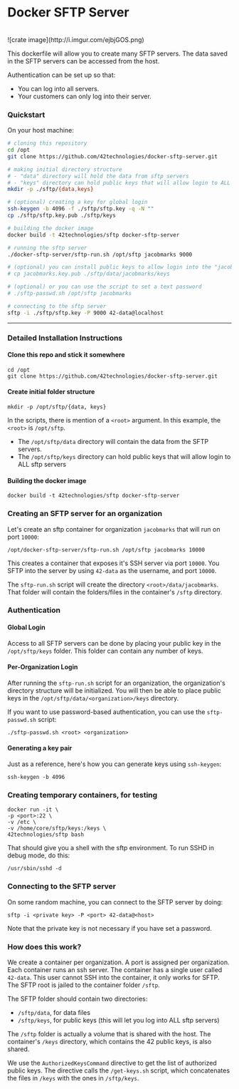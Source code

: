 
# Docker SFTP Server

<br>
![crate image](http://i.imgur.com/ejbjGOS.png)
<br> 

This dockerfile will allow you to create many SFTP servers. The data saved in the SFTP servers can be accessed from the host.

Authentication can be set up so that:

- You can log into all servers.
- Your customers can only log into their server.




### Quickstart

On your host machine:

```bash
# cloning this repository
cd /opt
git clone https://github.com/42technologies/docker-sftp-server.git

# making initial directory structure
# - "data" directory will hold the data from sftp servers
# - "keys" directory can hold public keys that will allow login to ALL sftp servers
mkdir -p ./sftp/{data,keys}

# (optional) creating a key for global login
ssh-keygen -b 4096 -f ./sftp/sftp.key -q -N ""
cp ./sftp/sftp.key.pub ./sftp/keys

# building the docker image
docker build -t 42technologies/sftp docker-sftp-server

# running the sftp server
./docker-sftp-server/sftp-run.sh /opt/sftp jacobmarks 9000

# (optional) you can install public keys to allow login into the "jacobmarks" container
# cp jacobmarks.key.pub ./sftp/data/jacobmarks/keys

# (optional) or you can use the script to set a text password
# ./sftp-passwd.sh /opt/sftp jacobmarks

# connecting to the sftp server
sftp -i ./sftp/sftp.key -P 9000 42-data@localhost
```

---

### Detailed Installation Instructions

#### Clone this repo and stick it somewhere

```
cd /opt
git clone https://github.com/42technologies/docker-sftp-server.git
```

#### Create initial folder structure

```
mkdir -p /opt/sftp/{data, keys}
```

In the scripts, there is mention of a `<root>` argument. In this example, the `<root>` is `/opt/sftp`.

- The `/opt/sftp/data` directory will contain the data from the SFTP servers.
- The `/opt/sftp/keys` directory can hold public keys that will allow login to ALL sftp servers

#### Building the docker image

```
docker build -t 42technologies/sftp docker-sftp-server
```


### Creating an SFTP server for an organization 

Let's create an sftp container for organization `jacobmarks` that will
run on port `10000`:

```
/opt/docker-sftp-server/sftp-run.sh /opt/sftp jacobmarks 10000
```

This creates a container that exposes it's SSH server via port `10000`. You
SFTP into the server by using `42-data` as the username, and port `10000`.

The `sftp-run.sh` script will create the directory `<root>/data/jacobmarks`.
That folder will contain the folders/files in the container's `/sftp` directory.


### Authentication

#### Global Login

Access to all SFTP servers can be done by placing your public key in the `/opt/sftp/keys` folder.
This folder can contain any number of keys.

#### Per-Organization Login

After running the `sftp-run.sh` script for an organization, the organization's directory structure
will be initialized. You will then be able to place public keys in the `/opt/sftp/data/<organization>/keys`
directory.

If you want to use password-based authentication, you can use the `sftp-passwd.sh` script:

```
./sftp-passwd.sh <root> <organization>
```

#### Generating a key pair

Just as a reference, here's how you can generate keys using `ssh-keygen`:

```
ssh-keygen -b 4096
```


### Creating temporary containers, for testing

```
docker run -it \
-p <port>:22 \
-v /etc \
-v /home/core/sftp/keys:/keys \
42technologies/sftp bash
```

That should give you a shell with the sftp environment. To run SSHD in debug mode, do this:

```
/usr/sbin/sshd -d
```

### Connecting to the SFTP server

On some random machine, you can connect to the SFTP server by doing:

```
sftp -i <private key> -P <port> 42-data@<host>
```

Note that the private key is not necessary if you have set a password.


### How does this work?

We create a container per organization. A port is assigned per organization.
Each container runs an ssh server. The container has a single user called `42-data`.
This user cannot SSH into the container, it only works for SFTP. The SFTP root is
jailed to the container folder `/sftp`.

The SFTP folder should contain two directories:

- `/sftp/data`, for data files
- `/sftp/keys`, for public keys (this will let you log into ALL sftp servers)

The `/sftp` folder is actually a volume that is shared with the host. The container's
`/keys` directory, which contains the 42 public keys, is also shared.

We use the `AuthorizedKeysCommand` directive to get the list of authorized public keys.
The directive calls the `/get-keys.sh` script, which concatenates the files in `/keys`
with the ones in `/sftp/keys`.




